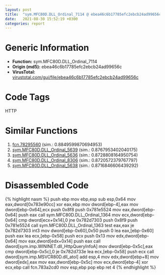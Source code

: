 ```yaml
---
layout: post
title:  "sym.MFC80D.DLL_Ordinal_7114 @ ebea46c6b17785efc2ebcb24ad99656c"
date:   2021-08-30 15:52:19 +0300
categories: report
---
```


# Generic Information
- **Function:** sym.MFC80D.DLL\_Ordinal\_7114
- **Origin (md5):** ebea46c6b17785efc2ebcb24ad99656c
- **VirusTotal:** [virustotal.com/gui/file/ebea46c6b17785efc2ebcb24ad99656c][virustotal_ref]

# Code Tags
<span class="tag" id="HTTP">HTTP</span>


# Similar Functions

1. [fcn.78295560][similar_1_ref] (sim.: 0.8849599870694953)
2. [sym.MFC80D.DLL\_Ordinal\_5639][similar_2_ref] (sim.: 0.8767953402040175)
3. [sym.MFC80D.DLL\_Ordinal\_5636][similar_3_ref] (sim.: 0.8728808164950754)
4. [sym.MFC80D.DLL\_Ordinal\_8306][similar_4_ref] (sim.: 0.8720572379767797)
5. [sym.MFC80D.DLL\_Ordinal\_5638][similar_5_ref] (sim.: 0.8716846606439292)


# Disassembled Code

{% highlight nasm %}
push ebp
mov ebp,esp
sub esp,0x64
mov eax,dword[0x783e90cc]
xor eax,ebp
mov dword[ebp-4],eax
mov dword[ebp-0x64],ecx
push 0x8f8
push 0x781e5524
mov eax,dword[ebp-0x64]
push eax
call sym.MFC80D.DLL_Ordinal_1364
mov ecx,dword[ebp-0x64]
cmp dword[ecx+0x14],0
jne 0x782d7303
push 0x8f9
push 0x781e5524
call sym.MFC80D.DLL_Ordinal_1363
test eax,eax
je 0x782d7303
int3 
mov dword[ebp-0x60],0x50
push 0
lea eax,[ebp-0x60]
push eax
lea ecx,[ebp-0x58]
push ecx
push 0x13
mov edx,dword[ebp-0x64]
mov eax,dword[edx+0x14]
push eax
call dword[sym.imp.WININET.dll_HttpQueryInfoA]
mov dword[ebp-0x5c],eax
cmp dword[ebp-0x5c],0
je 0x782d733e
lea ecx,[ebp-0x58]
push ecx
call dword[sym.imp.MSVCR80D.dll_atol]
add esp,4
mov edx,dword[ebp+8]
mov dword[edx],eax
mov eax,dword[ebp-0x5c]
mov ecx,dword[ebp-4]
xor ecx,ebp
call fcn.783a2cd0
mov esp,ebp
pop ebp
ret 4
{% endhighlight %}


[similar_1_ref]: /report/fcn.78295560@ebea46c6b17785efc2ebcb24ad99656c
[similar_2_ref]: /report/sym.MFC80D.DLL_Ordinal_5639@ebea46c6b17785efc2ebcb24ad99656c
[similar_3_ref]: /report/sym.MFC80D.DLL_Ordinal_5636@ebea46c6b17785efc2ebcb24ad99656c
[similar_4_ref]: /report/sym.MFC80D.DLL_Ordinal_8306@ebea46c6b17785efc2ebcb24ad99656c
[similar_5_ref]: /report/sym.MFC80D.DLL_Ordinal_5638@ebea46c6b17785efc2ebcb24ad99656c
[virustotal_ref]: https://www.virustotal.com/gui/file/ebea46c6b17785efc2ebcb24ad99656c